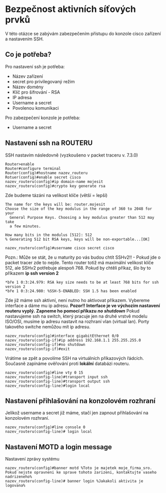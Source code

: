 # Bezpečnost aktivních síťových prvků
V této otázce se zabývám zabezpečením přístupu do konzole cisco zařízení a nastavením SSH.

## Co je potřeba?
Pro nastavení ssh je potřeba:
- Název zařízení
- secret pro privilegovaný režim
- Název domény
- Klíč pro šifrování - RSA
- IP adresa
- Username a secret
- Povolenou komunikaci

Pro zabezpečení konzole je potřeba:
- Username a secret

## Nastavení ssh na ROUTERU
SSH nastavím následovně (vyzkoušeno v packet traceru v. 7.3.0)
```
Router>enable
Router#configure terminal
Router(config)#hostname nazev_routeru
Rotuer(config)#enable secret cisco
nazev_routeru(config)#ip domain-name mojesit
nazev_routeru(config)#crypto key generate rsa 
```
Zde budeme tázáni na velikost klíče (větší = lepší)

```
The name for the keys will be: router.mojesit
Choose the size of the key modulus in the range of 360 to 2048 for your
  General Purpose Keys. Choosing a key modulus greater than 512 may take
  a few minutes.

How many bits in the modulus [512]: 512
% Generating 512 bit RSA keys, keys will be non-exportable...[OK]
```
```
nazev_routeru(config)#username cisco secret cisco
```
Pozn.: Může se stát, že u maturity po vás budou chtít SSHv2!! -  Pokud jde o packet tracer
zde to nejde. Tento router totiž má maximální velikost klíče 512, ale SSHv2 potřebuje alespoň 768.
Pokud by chtěli příkaz, šlo by to příkazem **ip ssh version 2**
```
*bře 1 0:3:24.979: RSA key size needs to be at least 768 bits for ssh version 2
*bře 1 0:3:24.980: %SSH-5-ENABLED: SSH 1.5 has been enabled
```
Zde již máme ssh aktivní, není nutno ho aktivovat příkazem. Vybereme interface
a dáme mu ip adresu. **Pozor!! Interface je ve výchozím nastavení routeru vyplý.**
**Zapneme ho pomocí příkazu** ***no shutdown***
Pokud nastavujeme ssh na switch, který pracuje jen na druhé vrstvě modelu ISO/OSI, musíme 
ip adresu nastavit na rozhraní vlan (virtual lan). Porty takového switche nemůžou mít ip adresu.

```
nazev_routeru(config)#interface gigabitEthernet 0/0
nazev_routeru(config-if)#ip address 192.168.1.1 255.255.255.0
nazev_routeru(config-if)#no shutdown
nazev_routeru(config-if)#exit
```
Vrátíme se zpět a povolíme SSH na virtuálních příkazových řádcích. Současně zapínáme ověřování
proti **lokální** databázi routeru.

```
nazev_routeru(config)#line vty 0 15
nazev_routeru(config-line)#transport input ssh
nazev_routeru(config-line)#transport output ssh
nazev_routeru(config-line)#login local
```
## Nastavení přihlašování na konzolovém rozhraní
Jelikož username a secret již máme, stačí jen zapnout přihlašování na konzolovém
rozhraní.
```
nazev_routeru(config)#line console 0
nazev_routeru(config-line)# login local
```

## Nastavení MOTD a login message
Nastavení zprávy systému
```
nazev_routeru(config)#banner motd %Toto je majetek moje_firma_sro. Pokud nejste opravneni ke sprave tohoto zarizeni, kontaktujte vaseho nadrizeneho%
nazev_routeru(config-line)# banner login %Jakakoli aktivita je logovana%
```
